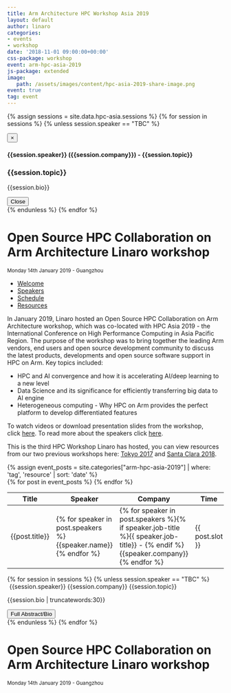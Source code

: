```yaml
---
title: Arm Architecture HPC Workshop Asia 2019
layout: default
author: linaro
categories:
- events
- workshop
date: '2018-11-01 09:00:00+00:00'
css-package: workshop
event: arm-hpc-asia-2019
js-package: extended
image:
   path: /assets/images/content/hpc-asia-2019-share-image.png
event: true
tag: event
---
```

<script>

function defer(method) {
    if (window.jQuery) {
        method();
    } else {
        setTimeout(function() { defer(method) }, 50);
    }
}
// Enabled the doubleScroll jQuery plugin
defer(function(){
    $(window).on('load', function () {
        // Enable double scroll bars on table
        $(".double-scroll").doubleScroll({
            resetOnWindowResize: true,
            onlyIfScroll: true
        });
    });
});

defer(function(){
    $('.hashLink').click(function(e) {
        e.preventDefault(); // Prevent the browser from handling the link normally, this stops the page from jumping around. Remove this line if you do want it to jump to the anchor as normal.
        var linkHref = $(this).attr('href'); // Grab the URL from the link
        if (linkHref.indexOf("#") != -1) { // Check that there's a # character
            var hash = linkHref.substr(linkHref.indexOf("#") + 1); // Assign the hash to a variable (it will contain "myanchor1" etc
            // Show the relevant tab
            $('ul.nav-tabs a[href="#' + hash + '"]').tab('show');
        }
    });
});
</script>
{% assign sessions = site.data.hpc-asia.sessions %}
{% for session in sessions %}
{% unless session.speaker == "TBC" %}
<div class="modal fade" id="{{session.topic | slugify }}" tabindex="-1" role="dialog" aria-labelledby="{{session.topic | slugify }}">
  <div class="modal-dialog" role="document">
    <div class="modal-content">
      <div class="modal-header">
        <button type="button" class="close" data-dismiss="modal" aria-label="Close"><span aria-hidden="true">&times;</span></button>
        <h4 class="modal-title">{{session.speaker}} ({{session.company}}) - {{session.topic}}</h4>
      </div>
      <div class="modal-body">
      <h3>{{session.topic}}</h3>
      <p>
      {{session.bio}}
      </p>
      </div>
      <div class="modal-footer">
        <button type="button" class="btn btn-default" data-dismiss="modal">Close</button>
      </div>
    </div>
  </div>
</div>
{% endunless %}
{% endfor %}
<div class="row no-padding arm-hpc-row top">
    <div class="container" style="background: url(/assets/images/content/hpc-asia-2019.png);background-position: center center;">
        <h1>Open Source HPC Collaboration on Arm Architecture Linaro workshop</h1>
        <small>Monday 14th January 2019 - Guangzhou</small>
    </div>
</div>
<div class="row arm-hpc-row main">
<div class="container">
    <ul class="nav nav-tabs" role="tablist" id="tabbed_nav">
      <li role="presentation" class="active">
        <a href="#welcome" role="tab" data-toggle="tab">
            Welcome
        </a>
      </li>
      <li role="presentation" class="">
        <a href="#speakers" role="tab" data-toggle="tab">
            Speakers
        </a>
      </li>
      <li role="presentation" class="">
        <a href="#schedule-tab" role="tab" data-toggle="tab">
            Schedule
        </a>
      </li>
      <li role="presentation" class="">
        <a href="resources/">
            Resources
        </a>
      </li>
    </ul>
<div class="tab-content" id="tabbed_nav_content"><!--Start Tab Content-->
<!-- Start Welcome Tab Panel -->
<div role="tabpanel" class="tab-pane tab-pane-legal active" id="welcome">
<div class="col-sm-6" markdown="1">

In January 2019, Linaro hosted an Open Source HPC Collaboration on Arm Architecture workshop, which was co-located with HPC Asia 2019 - the International Conference on High Performance Computing in Asia Pacific Region. The purpose of the workshop was to bring together the leading Arm vendors, end users and open source development community to discuss the latest products, developments and open source software support in HPC on Arm. Key topics included:

- HPC and AI convergence and how it is accelerating AI/deep learning to a new level
- Data Science and its significance for efficiently transferring big data to AI engine
- Heterogeneous computing - Why HPC on Arm provides the perfect platform to develop differentiated features

To watch videos or download presentation slides from the workshop, click [here](https://www.linaro.org/events/workshop/arm-hpc-asia-2019/resources/). To read more about the speakers click [here](https://www.linaro.org/events/workshop/arm-hpc-asia-2019/#speakers).

This is the third HPC Workshop Linaro has hosted, you can view resources from our two previous workshops here: [Tokyo 2017](https://www.linaro.org/events/workshop/arm-hpc-japan-2017/) and [Santa Clara 2018](https://www.linaro.org/events/workshop/arm-hpc-santa-clara-2018/).

</div>
    <div class="col-sm-6 no-padding">
       {% assign event_posts = site.categories["arm-hpc-asia-2019"] | where: 'tag', 'resource' | sort: 'date' %}
       <div class="double-scroll">
        <table class="table">
                <thead>
                    <th>Title</th>
                    <th>Speaker</th>
                    <th>Company</th>
                    <th>Time</th>
                    <th>Resources</th>
                </thead>
                <tbody>
                    {% for post in event_posts %}
                        <tr>
                            <td>{{post.title}}</td>
                            <td>{% for speaker in post.speakers %}{{speaker.name}}{% endfor %}</td>
                            <td>{% for speaker in post.speakers %}{% if speaker.job-title %}{{ speaker.job-title}} - {% endif %}{{speaker.company}}{% endfor %}</td>
                            <td>{{ post.slot }}</td>
                            <td><a href="{{ post.url }}">View Resources</a></td>
                        </tr>
                    {% endfor %}
                </tbody>
            </table>
        </div>
    </div>
</div><!--End Tab panel-->
<!-- Start Speakers Tab Panel -->
<div role="tabpanel" class="tab-pane tab-pane-legal" id="speakers">
    <div class="row flex-row">
        {% for session in sessions %}
        {% unless session.speaker == "TBC" %}
        <div class="col-xs-12 col-sm-4 no-padding flex-col">
            <div class="speaker flex-col">
                <div class="speaker-content">
                    <img class="speaker-photo lazyload center-block" src="data:image/gif;base64,R0lGODlhAQABAAAAACH5BAEKAAEALAAAAAABAAEAAAICTAEAOw=="
                    data-src="{{session.image}}" alt="{{session.speaker}} image">
                    <span class="speaker-name">{{session.speaker}}</span>
                    <span class="speaker-company">{{session.company}}</span>
                    <span class="speaker-talk-title">{{session.topic}}</span>
                    <p>
                        {{session.bio | truncatewords:30}}
                    </p>
                    <button class="btn btn-primary full-bio" data-toggle="modal" data-target="#{{session.topic | slugify}}">Full Abstract/Bio</button>
                </div>
            </div>
        </div>
        {% endunless %}
        {% endfor %}
    </div>
</div><!--End Tab panel-->
<!-- Start Schedule Tab Panel -->
<div role="tabpanel" class="tab-pane tab-pane-legal" id="schedule-tab">

<script type="text/javascript">
function defer(method) {
    if (window.jQuery) {
        method();
    } else {
        setTimeout(function() { defer(method) }, 50);
    }
}

defer(function () {
    $( document ).ready( function() {
        $.ajax({ url: 'https://docs.google.com/spreadsheets/d/e/2PACX-1vSlkyiq_S1HW0ACV2ku3IwgvSSsYod3ieCMur1w_iNBE0z8KK0BtsQ9cjHNfGRoa2Rgf9ta-0x-NW9Z/pubhtml?gid=0&single=true', dataType: 'html', crossDomain: true, success:         function(response) {
             var tableEl = $(response).find('.grid-container');
             $('#schedule').html(response).promise().done(function(){
                 $("table.waffle").addClass("table-responsive");
                 $( "#doc-title" ).remove();
                 $( "#schedule thead" ).remove();
                 $( "#schedule #top-bar" ).remove();
                 $( "#schedule #footer" ).remove();
            });
        }
               
        });
    });
});

    
</script>

<div id="schedule"></div> 
</div><!--End Tab panel-->


</div><!--End Tab content-->
</div><!--End Container-->
</div><!--End Row-->
<div class="row no-padding arm-hpc-row top">
    <div class="container" style="background: url(/assets/images/content/hpc-asia-2019.png);background-position: center center;">
        <h1>Open Source HPC Collaboration on Arm Architecture Linaro workshop</h1>
        <small>Monday 14th January 2019 - Guangzhou</small>
    </div>
</div>

